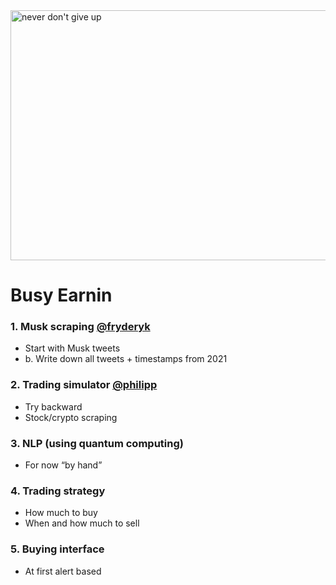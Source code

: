 <img src="https://i.stack.imgur.com/d1ZpB.jpg" alt="never don't give up" width="1000" height="400"/>

# Busy Earnin


### 1. Musk scraping [@fryderyk](https://github.com/koeglfryderyk)
* Start with Musk tweets
* b. Write down all tweets + timestamps from 2021

### 2. Trading simulator [@philipp](https://github.com/PhilGass)
* Try backward
* Stock/crypto scraping
  
### 3. NLP (using quantum computing)
* For now “by hand”

### 4. Trading strategy
* How much to buy
* When and how much to sell

### 5. Buying interface
* At first alert based
